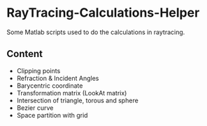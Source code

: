 # RayTracing-Calculations-Helper
Some Matlab scripts used to do the calculations in raytracing.

## Content

* Clipping points 
* Refraction & Incident Angles
* Barycentric coordinate
* Transformation matrix (LookAt matrix)
* Intersection of triangle, torous and sphere
* Bezier curve
* Space partition with grid
